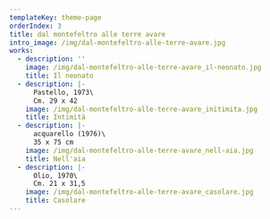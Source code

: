 ```yaml
---
templateKey: theme-page
orderIndex: 3
title: dal montefeltro alle terre avare
intro_image: /img/dal-montefeltro-alle-terre-avare.jpg
works:
  - description: ''
    image: /img/dal-montefeltro-alle-terre-avare_il-neonato.jpg
    title: Il neonato
  - description: |-
      Pastello, 1973\
      Cm. 29 x 42
    image: /img/dal-montefeltro-alle-terre-avare_initimita.jpg
    title: Intimità
  - description: |-
      acquarello (1976)\
      35 x 75 cm
    image: /img/dal-montefeltro-alle-terre-avare_nell-aia.jpg
    title: Nell'aia
  - description: |-
      Olio, 1970\
      Cm. 21 x 31,5
    image: /img/dal-montefeltro-alle-terre-avare_casolare.jpg
    title: Casolare
---
```


